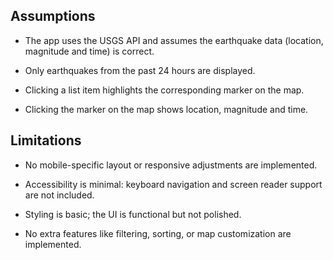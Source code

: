 ## Assumptions

- The app uses the USGS API and assumes the earthquake data (location, magnitude and time) is correct.

- Only earthquakes from the past 24 hours are displayed.

- Clicking a list item highlights the corresponding marker on the map.

- Clicking the marker on the map shows location, magnitude and time.


## Limitations

- No mobile-specific layout or responsive adjustments are implemented.

- Accessibility is minimal: keyboard navigation and screen reader support are not included.

- Styling is basic; the UI is functional but not polished.

- No extra features like filtering, sorting, or map customization are implemented.